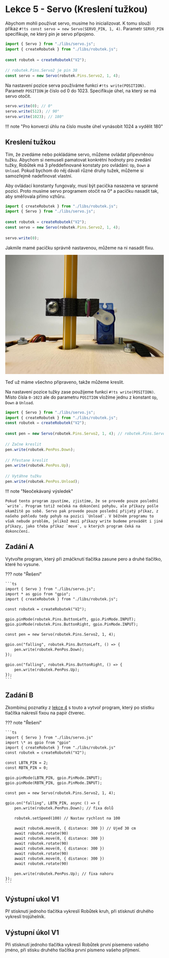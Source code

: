 # Lekce 5 - Servo (Kreslení tužkou)

Abychom mohli používat servo, musíme ho inicializovat. K tomu slouží příkaz `#!ts const servo = new Servo(SERVO_PIN, 1, 4)`. Parametr `SERVO_PIN` specifikuje, ne který pin je servo připojeno.

```ts
import { Servo } from "./libs/servo.js";
import { createRobutek } from "./libs/robutek.js";

const robutek = createRobutek("V2");

// robutek.Pins.Servo2 je pin 38
const servo = new Servo(robutek.Pins.Servo2, 1, 4);
```

Na nastavení pozice serva používáme funkci `#!ts write(POSITION)`. Parametr `POSITION` je číslo od 0 do 1023. Specifikuje úhel, na který se má servo otočit.

```ts
servo.write(0); // 0°
servo.write(512); // 90°
servo.write(1023); // 180°
```

!!! note "Pro konverzi úhlu na číslo musíte úhel vynásobit 1024 a vydělit 180"

## Kreslení tužkou

Tím, že zvedáme nebo pokládáme servo, můžeme ovládat připevněnou tužku.
Abychom si nemuseli pamatovat konkrétní hodnoty pro zvedání tužky, Robůtek má 3 předdefinované konstaty pro ovládání: `Up`, `Down` a `Unload`.
Pokud bychom do něj dávali různé druhy tužek, můžeme si samozřejmě nadefinovat vlastní.

Aby ovládací konstanty fungovaly, musí být pacička nasazena ve spravné pozici. Proto musíme servo programem otočit na 0° a pacičku nasadit tak, aby směřovala přímo vzhůru.

```ts
import { createRobutek } from "./libs/robutek.js";
import { Servo } from "./libs/servo.js";

const robutek = createRobutek("V2");
const servo = new Servo(robutek.Pins.Servo2, 1, 4);

servo.write(0);
```

<!-- TODO FOTO jak ma byt pacicka nasazena -->

Jakmile mamé pacičku správně nastavenou, můžeme na ni nasadit fixu.

![](../../robotAssembly/assets/stage2/IMG-stage2-step14b.jpeg)

Teď už máme všechno připraveno, takže můžeme kreslit.

Na nastavení pozice tužky zase použijeme funkci `#!ts write(POSITION)`. Místo čísla `0-1023` ale do parametru `POSITION` vložíme jednu z konstant `Up`, `Down` a `Unload`.

```ts
import { Servo } from "./libs/servo.js";
import { createRobutek } from "./libs/robutek.js";
const robutek = createRobutek("V2");

const pen = new Servo(robutek.Pins.Servo2, 1, 4); // robutek.Pins.Servo2 je pin 38

// Začne kreslit
pen.write(robutek.PenPos.Down);

// Přestane kreslit
pen.write(robutek.PenPos.Up);

// Vytáhne tužku
pen.write(robutek.PenPos.Unload);
```

!!! note "Neočekávaný výsledek"

    Pokud tento program zpustíme, zjistíme, že se provede pouze poslední `write`. Program totiž nečeká na dokončení pohybu, ale příkazy pošle okamžitě po sobě. Servo pak provede pouze poslední přijatý příkaz, z našeho pohledu tedy pohyb na pozici `Unload`. V běžném programu to však nebude problém, jelikož mezi příkazy write budeme provádět i jiné příkazy, jako třeba příkaz `move`, u kterých program čeká na dokoncčení.

## Zadání A

Vytvořte program, který při zmáčknutí tlačítka zasune pero a druhé tlačítko, které ho vysune.

??? note "Řešení"

    ```ts
    import { Servo } from "./libs/servo.js";
    import * as gpio from "gpio";
    import { createRobutek } from "./libs/robutek.js";

    const robutek = createRobutek("V2");

    gpio.pinMode(robutek.Pins.ButtonLeft, gpio.PinMode.INPUT);
    gpio.pinMode(robutek.Pins.ButtonRight, gpio.PinMode.INPUT);

    const pen = new Servo(robutek.Pins.Servo2, 1, 4);

    gpio.on("falling", robutek.Pins.ButtonLeft, () => {
        pen.write(robutek.PenPos.Down);
    });

    gpio.on("falling", robutek.Pins.ButtonRight, () => {
        pen.write(robutek.PenPos.Up);
    });
    ```

## Zadání B

Zkombinuj poznatky z [lekce 4](../lekce4/index.md) s touto a vytvoř program, který po stistku tlačítka nakreslí fixou na papír čtverec.

??? note "Řešení"

    ```ts
    import { Servo } from "./libs/servo.js"
    import \* as gpio from "gpio"
    import { createRobutek } from "./libs/robutek.js"
    const robutek = createRobutek("V2");

    const LBTN_PIN = 2;
    const RBTN_PIN = 0;

    gpio.pinMode(LBTN_PIN, gpio.PinMode.INPUT);
    gpio.pinMode(RBTN_PIN, gpio.PinMode.INPUT);

    const pen = new Servo(robutek.Pins.Servo2, 1, 4);

    gpio.on("falling", LBTN_PIN, async () => {
        pen.write(robutek.PenPos.Down); // fixa dolů

        robutek.setSpeed(100) // Nastav rychlost na 100

        await robutek.move(0, { distance: 300 }) // Ujeď 30 cm
        await robutek.rotate(90)
        await robutek.move(0, { distance: 300 })
        await robutek.rotate(90)
        await robutek.move(0, { distance: 300 })
        await robutek.rotate(90)
        await robutek.move(0, { distance: 300 })
        await robutek.rotate(90)

        pen.write(robutek.PenPos.Up); // fixa nahoru
    });
    ```

## Výstupní ukol V1

Př stisknutí jednoho tlačítka vykreslí Robůtek kruh, při stisknutí druhého vykreslí trojúhelník.

## Výstupní úkol V1

Při stisknutí jednoho tlačítka vykreslí Robůtek první písemeno vašeho jméno, při stisku druhého tlačítka první písmeno vašeho příjmení.

